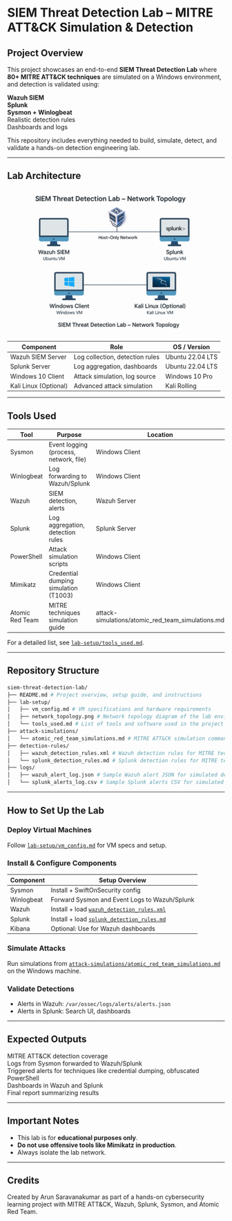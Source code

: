 # SIEM Threat Detection Lab – MITRE ATT&CK Simulation & Detection

## Project Overview

This project showcases an end-to-end **SIEM Threat Detection Lab** where **80+ MITRE ATT&CK techniques** are simulated on a Windows environment, and detection is validated using:

**Wazuh SIEM**  
**Splunk**  
**Sysmon + Winlogbeat**  
Realistic detection rules  
Dashboards and logs  

This repository includes everything needed to build, simulate, detect, and validate a hands-on detection engineering lab.

---

## Lab Architecture

![Network Topology](lab-setup/network_topology.png)

| Component          | Role                              | OS / Version         |
|--------------------|-----------------------------------|----------------------|
| Wazuh SIEM Server  | Log collection, detection rules    | Ubuntu 22.04 LTS     |
| Splunk Server      | Log aggregation, dashboards        | Ubuntu 22.04 LTS     |
| Windows 10 Client  | Attack simulation, log source      | Windows 10 Pro       |
| Kali Linux (Optional) | Advanced attack simulation     | Kali Rolling         |

---

## Tools Used

| Tool            | Purpose                              | Location           |
|-----------------|---------------------------------------|--------------------|
| Sysmon          | Event logging (process, network, file) | Windows Client     |
| Winlogbeat      | Log forwarding to Wazuh/Splunk        | Windows Client     |
| Wazuh           | SIEM detection, alerts                | Wazuh Server       |
| Splunk          | Log aggregation, detection rules      | Splunk Server      |
| PowerShell      | Attack simulation scripts             | Windows Client     |
| Mimikatz        | Credential dumping simulation (T1003) | Windows Client     |
| Atomic Red Team | MITRE techniques simulation guide     | attack-simulations/atomic_red_team_simulations.md |

For a detailed list, see [`lab-setup/tools_used.md`](lab-setup/tools_used.md).

---

## Repository Structure

```bash
siem-threat-detection-lab/
├── README.md # Project overview, setup guide, and instructions
├── lab-setup/
│   ├── vm_config.md # VM specifications and hardware requirements
│   ├── network_topology.png # Network topology diagram of the lab environment
│   └── tools_used.md # List of tools and software used in the project
├── attack-simulations/
│   └── atomic_red_team_simulations.md # MITRE ATT&CK simulation commands for Windows client
├── detection-rules/
│   ├── wazuh_detection_rules.xml # Wazuh detection rules for MITRE techniques
│   └── splunk_detection_rules.md # Splunk detection rules for MITRE techniques
├── logs/
│   ├── wazuh_alert_log.json # Sample Wazuh alert JSON for simulated detections
│   └── splunk_alerts_log.csv # Sample Splunk alerts CSV for simulated detections
```
---

## How to Set Up the Lab

### Deploy Virtual Machines

Follow [`lab-setup/vm_config.md`](lab-setup/vm_config.md) for VM specs and setup.

### Install & Configure Components

| Component    | Setup Overview                                |
|--------------|-------------------------------------------------|
| Sysmon       | Install + SwiftOnSecurity config               |
| Winlogbeat   | Forward Sysmon and Event Logs to Wazuh/Splunk   |
| Wazuh        | Install + load [`wazuh_detection_rules.xml`](detection-rules/wazuh_detection_rules.xml) |
| Splunk       | Install + load [`splunk_detection_rules.md`](detection-rules/splunk_detection_rules.md) |
| Kibana       | Optional: Use for Wazuh dashboards              |

### Simulate Attacks

Run simulations from [`attack-simulations/atomic_red_team_simulations.md`](attack-simulations/atomic_red_team_simulations.md) on the Windows machine.

### Validate Detections

- Alerts in Wazuh: `/var/ossec/logs/alerts/alerts.json`
- Alerts in Splunk: Search UI, dashboards

---

## Expected Outputs

MITRE ATT&CK detection coverage  
Logs from Sysmon forwarded to Wazuh/Splunk  
Triggered alerts for techniques like credential dumping, obfuscated PowerShell  
Dashboards in Wazuh and Splunk  
Final report summarizing results

---

## Important Notes

- This lab is for **educational purposes only**.
- **Do not use offensive tools like Mimikatz in production**.
- Always isolate the lab network.

---

## Credits

Created by Arun Saravanakumar as part of a hands-on cybersecurity learning project with MITRE ATT&CK, Wazuh, Splunk, Sysmon, and Atomic Red Team.


